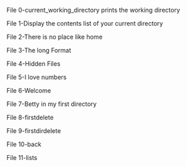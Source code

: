 File 0-current_working_directory prints the working directory

File 1-Display the contents list of your current directory

File 2-There is no place like home

File 3-The long Format

File 4-Hidden Files

File 5-I love numbers

File 6-Welcome

File 7-Betty in my first directory

File 8-firstdelete

File 9-firstdirdelete

File 10-back

File 11-lists


